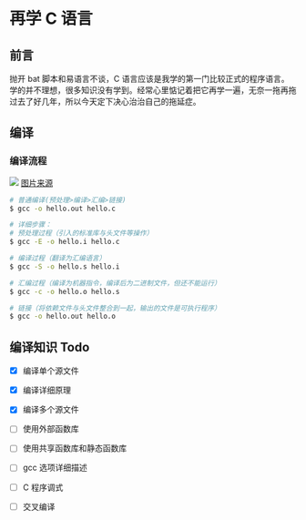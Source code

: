 # 再学 C 语言

## 前言

抛开 bat 脚本和易语言不谈，C 语言应该是我学的第一门比较正式的程序语言。学的并不理想，很多知识没有学到。经常心里惦记着把它再学一遍，无奈一拖再拖过去了好几年，所以今天定下决心治治自己的拖延症。


## 编译

### 编译流程
![](http://ww1.sinaimg.cn/large/e02f2343gy1fto7la7ipaj20ly03nt8y.jpg)
[图片来源](http://lxwei.github.io/posts/262.html)

```bash
# 普通编译(预处理>编译>汇编>链接)
$ gcc -o hello.out hello.c

# 详细步骤：
# 预处理过程（引入的标准库与头文件等操作）
$ gcc -E -o hello.i hello.c

# 编译过程（翻译为汇编语言）
$ gcc -S -o hello.s hello.i

# 汇编过程（编译为机器指令，编译后为二进制文件，但还不能运行）
$ gcc -c -o hello.o hello.s

# 链接（将依赖文件与头文件整合到一起，输出的文件是可执行程序）
$ gcc -o hello.out hello.o
```

## 编译知识 Todo
* [x] 编译单个源文件
* [x] 编译详细原理
* [x] 编译多个源文件
* [ ] 使用外部函数库
* [ ] 使用共享函数库和静态函数库
* [ ] gcc 选项详细描述
* [ ] C 程序调式
* [ ] 交叉编译


